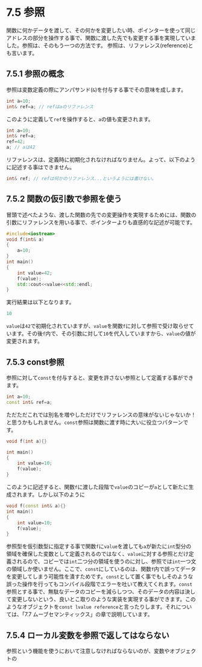 # 7.5 参照

関数に何かデータを渡して、その何かを変更したい時、ポインターを使って同じアドレスの部分を操作する事で、関数に渡した先でも変更する事を実現していました。参照は、そのもう一つの方法です。
参照は、リファレンス(reference)とも言います。

## 7.5.1 参照の概念
参照は変数定義の際にアンパサンド(`&`)を付与する事でその意味を成します。
```cpp
int a=10;
int& ref=a; // refはaのリファレンス
```
このように定義して`ref`を操作すると、`a`の値も変更されます。
```cpp
int a=10;
int& ref=a;
ref=42;
a; // aは42
```
リファレンスは、定義時に初期化されなければなりません。よって、以下のように記述する事はできません。
```cpp
int& ref; // refは何かのリファレンス...というようには書けない。
```

## 7.5.2 関数の仮引数で参照を使う
冒頭で述べたような、渡した関数の先での変更操作を実現するためには、関数の引数にリファレンスを用いる事で、ポインターよりも直感的な記述が可能です。
```cpp
#include<iostream>
void f(int& a)
{
    a=10;
}
int main()
{
    int value=42;
    f(value);
    std::cout<<value<<std::endl;
}
```
実行結果は以下となります。
```cpp
10
```
`value`は`42`で初期化されていますが、`value`を関数`f`に対して参照で受け取らせています。その後`f`内で、その引数に対して`10`を代入していますから、`value`の値が変更されます。

## 7.5.3 const参照
参照に対して`const`を付与すると、変更を許さない参照として定義する事ができます。
```cpp
int a=10;
const int& ref=a;
```
ただただこれでは別名を増やしただけでリファレンスの意味がないじゃないか！と思うかもしれません。`const`参照は関数に渡す時に大いに役立つパターンです。
```cpp
void f(int a){}

int main()
{
    int value=10;
    f(value);
}
```
このように記述すると、関数`f`に渡した段階で`value`のコピーが`a`として新たに生成されます。しかし以下のように
```cpp
void f(const int& a){}
int main()
{
    int value=10;
    f(value);
}
```
参照型を仮引数型に指定する事で関数`f`に`value`を渡しても`a`が新たに`int`型分の領域を確保した変数として定義されるのではなく、`value`に対する参照とだけ定義されるので、コピーでは`int`二つ分の領域を使うのに対し、参照では`int`一つ文の領域しか使いません。ここで、`const`にしているのは、関数`f`内で誤ってデータを変更してしまう可能性を潰すためです。`const`として置く事でもしそのような誤った操作を行ってもコンパイル段階でエラーを吐いて教えてくれます。`const`参照とする事で、無駄なデータのコピーを減らしつつ、そのデータの内容は決して変更しないという、良いとこ取りのような実装を実現する事ができます。このようなオブジェクトを`const lvalue reference`と言ったりします。それについては、「7.7 ムーブセマンティックス」の章で説明しています。

## 7.5.4 ローカル変数を参照で返してはならない

参照という機能を使うにおいて注意しなければならないのが、変数やオブジェクトの